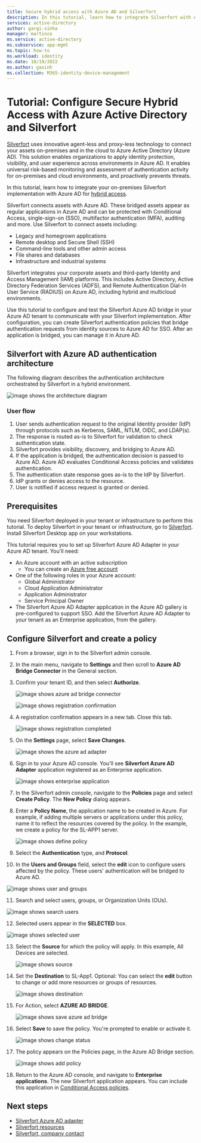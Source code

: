 ```yaml
---
title: Secure hybrid access with Azure AD and Silverfort
description: In this tutorial, learn how to integrate Silverfort with Azure AD for secure hybrid access 
services: active-directory
author: gargi-sinha
manager: martinco
ms.service: active-directory
ms.subservice: app-mgmt
ms.topic: how-to
ms.workload: identity
ms.date: 10/19/2022
ms.author: gasinh
ms.collection: M365-identity-device-management
---
```


# Tutorial: Configure Secure Hybrid Access with Azure Active Directory and Silverfort 

[Silverfort](https://www.silverfort.com/) uses innovative agent-less and proxy-less technology to connect your assets on-premises and in the cloud to Azure Active Directory (Azure AD). This solution enables organizations to apply identity protection, visibility, and user experience across environments in Azure AD. It enables universal risk-based monitoring and assessment of authentication activity for on-premises and cloud environments, and proactively prevents threats.  

In this tutorial, learn how to integrate your on-premises Silverfort implementation with Azure AD for [hybrid access](../devices/concept-azure-ad-join-hybrid.md).

Silverfort connects assets with Azure AD. These bridged assets appear as regular applications in Azure AD and can be protected with Conditional Access, single-sign-on (SSO), multifactor authentication (MFA), auditing and more. Use Silverfort to connect assets including:

- Legacy and homegrown applications
- Remote desktop and Secure Shell (SSH)
- Command-line tools and other admin access
- File shares and databases
- Infrastructure and industrial systems

Silverfort integrates your corporate assets and third-party Identity and Access Management (IAM) platforms. This includes Active Directory, Active Directory Federation Services (ADFS), and Remote Authentication Dial-In User Service (RADIUS) on Azure AD, including hybrid and multicloud environments.

Use this tutorial to configure and test the Silverfort Azure AD bridge in your Azure AD tenant to communicate with your Silverfort implementation. After configuration, you can create Silverfort authentication policies that bridge authentication requests from identity sources to Azure AD for SSO. After an application is bridged, you can manage it in Azure AD.

## Silverfort with Azure AD authentication architecture

The following diagram describes the authentication architecture orchestrated by Silverfort in a hybrid environment.

![image shows the architecture diagram](./media/silverfort-azure-ad-integration/silverfort-architecture-diagram.png)

### User flow

1. User sends authentication request to the original Identity provider (IdP) through protocols such as Kerberos, SAML, NTLM, OIDC, and LDAP(s).
2. The response is routed as-is to Silverfort for validation to check authentication state.
3. Silverfort provides visibility, discovery, and bridging to Azure AD.
4. If the application is bridged, the authentication decision is passed to Azure AD. Azure AD evaluates Conditional Access policies and validates authentication.
5. The authentication state response goes as-is to the IdP by Silverfort.
6. IdP grants or denies access to the resource.
7. User is notified if access request is granted or denied. 

## Prerequisites

You need Silverfort deployed in your tenant or infrastructure to perform this tutorial. To deploy Silverfort in your tenant or infrastructure, go to [Silverfort](https://www.silverfort.com/). Install Silverfort Desktop app on your workstations.

This tutorial requires you to set up Silverfort Azure AD Adapter in your Azure AD tenant. You'll need:

- An Azure account with an active subscription
  - You can create an [Azure free account](https://azure.microsoft.com/free/?WT.mc_id=A261C142F)
- One of the following roles in your Azure account: 
  - Global Administrator
  - Cloud Application Administrator
  - Application Administrator
  - Service Principal Owner
- The Silverfort Azure AD Adapter application in the Azure AD gallery is pre-configured to support SSO. Add the Silverfort Azure AD Adapter to your tenant as an Enterprise application, from the gallery.

## Configure Silverfort and create a policy

1. From a browser, sign in to the Silverfort admin console.
2. In the main menu, navigate to **Settings** and then scroll to **Azure AD Bridge Connector** in the General section. 
3. Confirm your tenant ID, and then select **Authorize**.

   ![image shows azure ad bridge connector](./media/silverfort-azure-ad-integration/azure-ad-bridge-connector.png)

   ![image shows registration confirmation](./media/silverfort-azure-ad-integration/grant-permission.png)

4. A registration confirmation appears in a new tab. Close this tab.

   ![image shows registration completed](./media/silverfort-azure-ad-integration/registration-completed.png)

5. On the **Settings** page, select **Save Changes**.

   ![image shows the azure ad adapter](./media/silverfort-azure-ad-integration/silverfort-azure-ad-adapter.png)

6. Sign in to your Azure AD console. You'll see **Silverfort Azure AD Adapter** application registered as an Enterprise application.

   ![image shows enterprise application](./media/silverfort-azure-ad-integration/enterprise-application.png)

7. In the Silverfort admin console, navigate to the **Policies** page and select **Create Policy**. The **New Policy** dialog appears. 
8. Enter a **Policy Name**, the application name to be created in Azure. For example, if adding multiple servers or applications under this policy, name it to reflect the resources covered by the policy. In the example, we create a policy for the SL-APP1 server.

   ![image shows define policy](./media/silverfort-azure-ad-integration/define-policy.png)

9. Select the **Authentication** type, and **Protocol**.

10. In the **Users and Groups** field, select the **edit** icon to configure users affected by the policy. These users' authentication will be bridged to Azure AD.

   ![image shows user and groups](./media/silverfort-azure-ad-integration/user-groups.png)

11. Search and select users, groups, or Organization Units (OUs).

   ![image shows search users](./media/silverfort-azure-ad-integration/search-users.png)

12. Selected users appear in the **SELECTED** box.

   ![image shows selected user](./media/silverfort-azure-ad-integration/select-user.png)

13. Select the **Source** for which the policy will apply. In this example, All Devices are selected.

    ![image shows source](./media/silverfort-azure-ad-integration/source.png)

14. Set the **Destination** to SL-App1. Optional: You can select the **edit** button to change or add more resources or groups of resources.

    ![image shows destination](./media/silverfort-azure-ad-integration/destination.png)

15. For Action, select **AZURE AD BRIDGE**.

    ![image shows save azure ad bridge](./media/silverfort-azure-ad-integration/save-azure-ad-bridge.png)

16. Select **Save** to save the policy. You're prompted to enable or activate it.

    ![image shows change status](./media/silverfort-azure-ad-integration/change-status.png)

17. The policy appears on the Policies page, in the Azure AD Bridge section.

    ![image shows add policy](./media/silverfort-azure-ad-integration/add-policy.png)

18. Return to the Azure AD console, and navigate to **Enterprise applications**. The new Silverfort application appears. You can include this application in [Conditional Access policies](../authentication/tutorial-enable-azure-mfa.md?bc=/azure/active-directory/conditional-access/breadcrumb/toc.json&toc=/azure/active-directory/conditional-access/toc.json%23create-a-conditional-access-policy).

## Next steps

- [Silverfort Azure AD adapter](https://azuremarketplace.microsoft.com/marketplace/apps/aad.silverfortazureadadapter?tab=overview)
- [Silverfort resources](https://www.silverfort.com/resources/)
- [Silverfort, company contact](https://www.silverfort.com/company/contact/)
